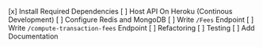 [x] Install Required Dependencies
[ ] Host API On Heroku (Continous Development)
[ ] Configure Redis and MongoDB
[ ] Write ```/Fees``` Endpoint
[ ] Write ```/compute-transaction-fees``` Endpoint
[ ] Refactoring
[ ] Testing
[ ] Add Documentation